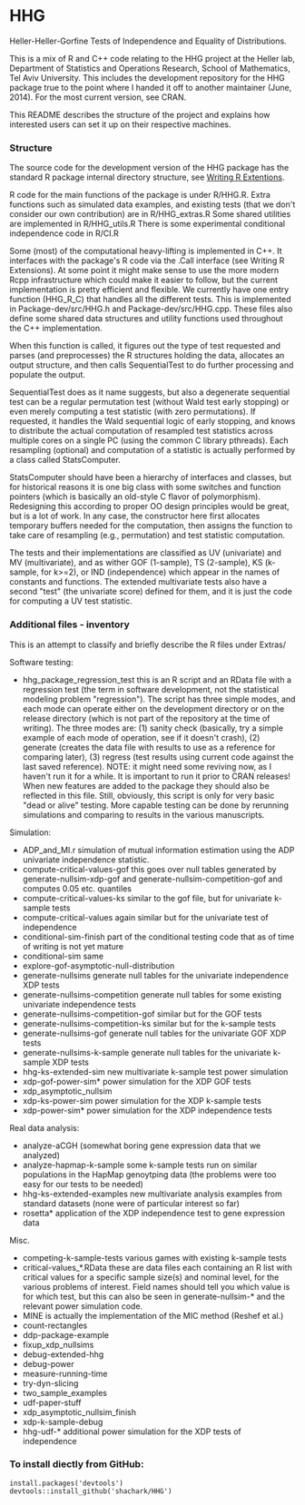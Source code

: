 # HHG
Heller-Heller-Gorfine Tests of Independence and Equality of Distributions.

This is a mix of R and C++ code relating to the HHG project at the Heller lab, Department of Statistics and Operations Research, School of Mathematics, Tel Aviv University. This includes the development repository for the HHG package true to the point where I handed it off to another maintainer (June, 2014). For the most current version, see CRAN.

This README describes the structure of the project and explains how interested users can set it up on their respective machines.

### Structure

The source code for the development version of the HHG package has the standard R package internal directory structure, see [Writing R Extentions](http://cran.r-project.org/doc/manuals/R-exts.html).

R code for the main functions of the package is under R/HHG.R. 
Extra functions such as simulated data examples, and existing tests (that we don't consider our own contribution) are in R/HHG_extras.R
Some shared utilities are implemented in R/HHG_utils.R
There is some experimental conditional independence code in R/CI.R

Some (most) of the computational heavy-lifting is implemented in C++. It interfaces with the package's R code via the .Call interface (see Writing R Extensions). At some point it might make sense to use the more modern Rcpp infrastructure which could make it easier to follow, but the current implementation is pretty efficient and flexible. We currently have one entry function (HHG_R_C) that handles all the different tests. This is implemented in Package-dev/src/HHG.h and Package-dev/src/HHG.cpp. These files also define some shared data structures and utility functions used throughout the C++ implementation.

When this function is called, it figures out the type of test requested and parses (and preprocesses) the R structures holding the data, allocates an output structure, and then calls SequentialTest to do further processing and populate the output.

SequentialTest does as it name suggests, but also a degenerate sequential test can be a regular permutation test (without Wald test early stopping) or even merely computing a test statistic (with zero permutations). If requested, it handles the Wald sequential logic of early stopping, and knows to distribute the actual computation of resampled test statistics across multiple cores on a single PC (using the common C library pthreads). Each resampling (optional) and computation of a statistic is actually performed by a class called StatsComputer.

StatsComputer should have been a hierarchy of interfaces and classes, but for historical reasons it is one big class with some switches and function pointers (which is basically an old-style C flavor of polymorphism). Redesigning this according to proper OO design principles would be great, but is a lot of work. In any case, the constructor here first allocates temporary buffers needed for the computation, then assigns the function to take care of resampling (e.g., permutation) and test statistic computation.

The tests and their implementations are classified as UV (univariate) and MV (multivariate), and as wither GOF (1-sample), TS (2-sample), KS (k-sample, for k>=2), or IND (independence) which appear in the names of constants and functions. The extended multivariate tests also have a second "test" (the univariate score) defined for them, and it is just the code for computing a UV test statistic.

### Additional files - inventory

This is an attempt to classify and briefly describe the R files under Extras/
 
Software testing: 
- hhg_package_regression_test this is an R script and an RData file with a regression test (the term in software development, not the statistical modeling problem "regression"). The script has three simple modes, and each mode can operate either on the development directory or on the release directory (which is not part of the repository at the time of writing). The three modes are: (1) sanity check (basically, try a simple example of each mode of operation, see if it doesn't crash), (2) generate (creates the data file with results to use as a reference for comparing later), (3) regress (test results using current code against the last saved reference). NOTE: it might need some reviving now, as I haven't run it for a while. It is important to run it prior to CRAN releases! When new features are added to the package they should also be reflected in this file. Still, obviously, this script is only for very basic "dead or alive" testing. More capable testing can be done by rerunning simulations and comparing to results in the various manuscripts.

Simulation:
- ADP_and_MI.r simulation of mutual information estimation using the ADP univariate independence statistic.
- compute-critical-values-gof this goes over null tables generated by generate-nullsim-xdp-gof and generate-nullsim-competition-gof and computes 0.05 etc. quantiles
- compute-critical-values-ks similar to the gof file, but for univariate k-sample tests
- compute-critical-values again similar but for the univariate test of independence
- conditional-sim-finish part of the conditional testing code that as of time of writing is not yet mature
- conditional-sim same
- explore-gof-asymptotic-null-distribution
- generate-nullsims generate null tables for the univariate independence XDP tests
- generate-nullsims-competition generate null tables for some existing univariate independence tests
- generate-nullsims-competition-gof similar but for the GOF tests
- generate-nullsims-competition-ks similar but for the k-sample tests
- generate-nullsims-gof generate null tables for the univariate GOF XDP tests
- generate-nullsims-k-sample generate null tables for the univariate k-sample XDP tests
- hhg-ks-extended-sim new multivariate k-sample test power simulation
- xdp-gof-power-sim\* power simulation for the XDP GOF tests
- xdp_asymptotic_nullsim
- xdp-ks-power-sim power simulation for the XDP k-sample tests
- xdp-power-sim\* power simulation for the XDP independence tests

Real data analysis:
- analyze-aCGH (somewhat boring gene expression data that we analyzed)
- analyze-hapmap-k-sample some k-sample tests run on similar populations in the HapMap genoytping data (the problems were too easy for our tests to be needed)
- hhg-ks-extended-examples new multivariate analysis examples from standard datasets (none were of particular interest so far)
- rosetta\* application of the XDP independence test to gene expression data

Misc.
- competing-k-sample-tests various games with existing k-sample tests
- critical-values\_\*.RData these are data files each containing an R list with critical values for a specific sample size(s) and nominal level, for the various problems of interest. Field names should tell you which value is for which test, but this can also be seen in generate-nullsim-\* and the relevant power simulation code.
- MINE is actually the implementation of the MIC method (Reshef et al.)
- count-rectangles
- ddp-package-example
- fixup_xdp_nullsims
- debug-extended-hhg
- debug-power
- measure-running-time
- try-dyn-slicing
- two_sample_examples
- udf-paper-stuff
- xdp_asymptotic_nullsim_finish
- xdp-k-sample-debug
- hhg-udf-\* additional power simulation for the XDP tests of independence

### To install diectly from GitHub:
```
install.packages('devtools')
devtools::install_github('shachark/HHG')
```
